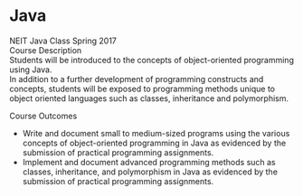 # Java
NEIT Java Class Spring 2017  
Course Description  
Students will be introduced to the concepts of object-oriented programming using Java.  
In addition to a further development of programming constructs and concepts, students will be exposed to programming methods unique to object oriented languages such as classes, inheritance and polymorphism.  
  
Course Outcomes  
*  Write and document small to medium-sized programs using the various concepts of object-oriented programming in Java as evidenced by the submission of practical programming assignments.
*  Implement and document advanced programming methods such as classes, inheritance, and polymorphism in Java as evidenced by the submission of practical programming assignments.
